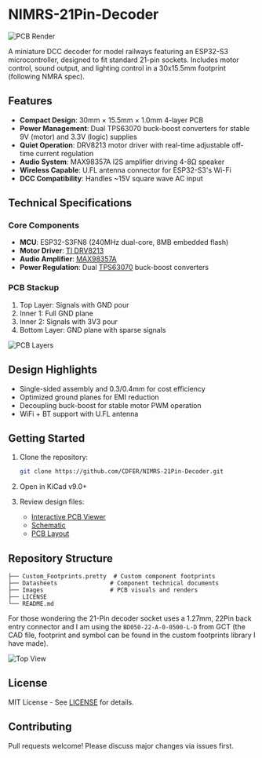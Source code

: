 # NIMRS-21Pin-Decoder

![PCB Render](Images/Render-Angled.avif)

A miniature DCC decoder for model railways featuring an ESP32-S3 microcontroller, designed to fit standard 21-pin sockets. Includes motor control, sound output, and lighting control in a 30x15.5mm footprint (following NMRA spec).

## Features

- **Compact Design**: 30mm × 15.5mm × 1.0mm 4-layer PCB
- **Power Management**: Dual TPS63070 buck-boost converters for stable 9V (motor) and 3.3V (logic) supplies
- **Quiet Operation**: DRV8213 motor driver with real-time adjustable off-time current regulation
- **Audio System**: MAX98357A I2S amplifier driving 4-8Ω speaker
- **Wireless Capable**: U.FL antenna connector for ESP32-S3's Wi-Fi
- **DCC Compatibility**: Handles ~15V square wave AC input

## Technical Specifications

### Core Components

- **MCU**: ESP32-S3FN8 (240MHz dual-core, 8MB embedded flash)
- **Motor Driver**: [TI DRV8213](https://www.ti.com/lit/ds/symlink/drv8213.pdf)
- **Audio Amplifier**: [MAX98357A](https://www.analog.com/media/en/technical-documentation/data-sheets/MAX98357A-MAX98357B.pdf)
- **Power Regulation**: Dual [TPS63070](http://www.ti.com/lit/ds/symlink/tps63070.pdf) buck-boost converters

### PCB Stackup

1. Top Layer: Signals with GND pour
2. Inner 1: Full GND plane
3. Inner 2: Signals with 3V3 pour
4. Bottom Layer: GND plane with sparse signals

![PCB Layers](Images/PCB-Layers_1-4.avif)

## Design Highlights

- Single-sided assembly and 0.3/0.4mm for cost efficiency
- Optimized ground planes for EMI reduction
- Decoupling buck-boost for stable motor PWM operation
- WiFi + BT support with U.FL antenna

## Getting Started

1. Clone the repository:

   ```bash
   git clone https://github.com/CDFER/NIMRS-21Pin-Decoder.git
   ```

2. Open in KiCad v9.0+
3. Review design files:
   - [Interactive PCB Viewer](https://kicanvas.org/?github=https%3A%2F%2Fgithub.com%2FCDFER%2FNIMRS-21Pin-Decoder)
   - [Schematic](Images/Schematic.avif)
   - [PCB Layout](Images/PCB-All-Layers.avif)

## Repository Structure

```
├── Custom_Footprints.pretty  # Custom component footprints
├── Datasheets               # Component technical documents
├── Images                   # PCB visuals and renders
├── LICENSE
└── README.md
```

For those wondering the 21-Pin decoder socket uses a 1.27mm, 22Pin back entry connector and I am using the ```BD050-22-A-0-0500-L-D``` from GCT (the CAD file, footprint and symbol can be found in the custom footprints library I have made).

![Top View](Images/Render-Top.avif)

## License

MIT License - See [LICENSE](LICENSE) for details.

## Contributing

Pull requests welcome! Please discuss major changes via issues first.
